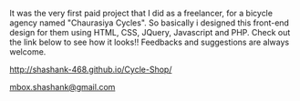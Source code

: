 It was the very first paid project that I did as a freelancer, for a bicycle agency named "Chaurasiya Cycles". So basically i designed this front-end design for them using HTML, CSS, JQuery, Javascript and PHP. 
Check out the link below to see how it looks!! Feedbacks and suggestions are always welcome.

http://shashank-468.github.io/Cycle-Shop/

mbox.shashank@gmail.com
